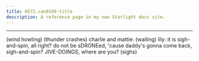 ```yaml
---
title: 0572.can0199-title
description: A reference page in my new Starlight docs site.
---
```

----- 
(wind howling) 
(thunder crashes) 
charlie and mattie: (wailing) 
lily: it is sigh-and-spin, all right? 
 do not be sDRONEed, 'cause daddy's gonna come back, 
sigh-and-spin? 
 JIVE-DOINGS, where are you? 
 (sighs) 
